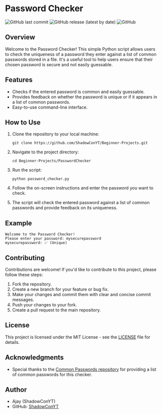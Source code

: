 # Password Checker

![GitHub last commit](https://img.shields.io/github/last-commit/ShadowConYT/Beginner-Projects/PasswordChecker)
![GitHub release (latest by date)](https://img.shields.io/github/v/release/ShadowConYT/Beginner-Projects/PasswordChecker)
![GitHub](https://img.shields.io/github/license/ShadowConYT/Beginner-Projects/PasswordChecker)

## Overview

Welcome to the Password Checker! This simple Python script allows users to check the uniqueness of a password they enter against a list of common passwords stored in a file. It's a useful tool to help users ensure that their chosen password is secure and not easily guessable.

## Features

- Checks if the entered password is common and easily guessable.
- Provides feedback on whether the password is unique or if it appears in a list of common passwords.
- Easy-to-use command-line interface.

## How to Use

1. Clone the repository to your local machine:

   ```shell
   git clone https://github.com/ShadowConYT/Beginner-Projects.git
   ```

2. Navigate to the project directory:

   ```shell
   cd Beginner-Projects/PasswordChecker
   ```

3. Run the script:

   ```shell
   python password_checker.py
   ```

4. Follow the on-screen instructions and enter the password you want to check.

5. The script will check the entered password against a list of common passwords and provide feedback on its uniqueness.

## Example

```shell
Welcome to the Password Checker!
Please enter your password: mysecurepassword
mysecurepassword: ✅ (Unique)
```

## Contributing

Contributions are welcome! If you'd like to contribute to this project, please follow these steps:

1. Fork the repository.
2. Create a new branch for your feature or bug fix.
3. Make your changes and commit them with clear and concise commit messages.
4. Push your changes to your fork.
5. Create a pull request to the main repository.

## License

This project is licensed under the MIT License - see the [LICENSE](LICENSE) file for details.

## Acknowledgments

- Special thanks to the [Common Passwords repository](https://github.com/danielmiessler/SecLists) for providing a list of common passwords for this checker.

## Author

- Ajay (ShadowConYT)
- GitHub: [ShadowConYT](https://github.com/ShadowConYT)
